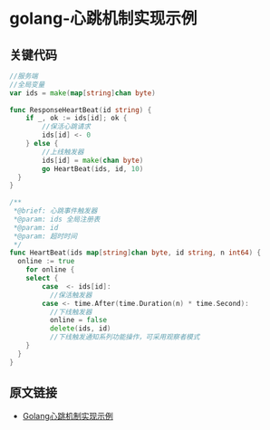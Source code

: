 # golang-心跳机制实现示例

## 关键代码
```go
//服务端​
//全局变量
var ids = make(map[string]chan byte)
​
func ResponseHeartBeat(id string) {
    if _, ok := ids[id]; ok {
        //保活心跳请求
        ids[id] <- 0
    } else {
        //上线触发器
        ids[id] = make(chan byte)
        go HeartBeat(ids, id, 10)
  }
}
​
/**
 *@brief: 心跳事件触发器
 *@param: ids 全局注册表
 *@param: id
 *@param: 超时时间
 */
func HeartBeat(ids map[string]chan byte, id string, n int64) {
  online := true
    for online {
    select {
        case  <- ids[id]:
          //保活触发器
        case <- time.After(time.Duration(n) * time.Second):
          //下线触发器
          online = false
          delete(ids, id)
          //下线触发通知系列功能操作，可采用观察者模式
    }
  }
}
```

## 原文链接
* [Golang心跳机制实现示例](https://blog.csdn.net/cugriver/article/details/100751238)
